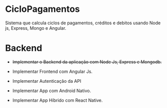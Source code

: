 # CicloPagamentos
Sistema que calcula ciclos de pagamentos, créditos e debitos usando  Node js, Express, Mongo e Angular.

# Backend
- ~~Implementar o Backend da aplicação com Node Js, Express e Mongodb.~~

- Implementar Frontend com Angular Js.

- Implementar Autenticação da API

- Implementar App com Android Nativo.

- Implementar App Híbrido com React Native.
